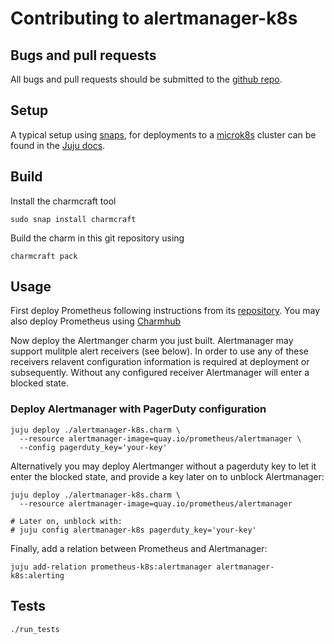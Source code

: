 # Contributing to alertmanager-k8s

## Bugs and pull requests

All bugs and pull requests should be submitted to the [github repo](https://github.com/canonical/alertmanager-operator).

## Setup

A typical setup using [snaps](https://snapcraft.io/), for deployments
to a [microk8s](https://microk8s.io/) cluster can be found in the 
[Juju docs](https://juju.is/docs/olm/microk8s).

## Build

Install the charmcraft tool

    sudo snap install charmcraft

Build the charm in this git repository using

    charmcraft pack

## Usage
First deploy Prometheus following instructions from its
[repository](https://github.com/canonical/prometheus-operator). You
may also deploy Prometheus using [Charmhub](https://charmhub.io/)

Now deploy the Alertmanger charm you just built. Alertmanager may
support mulitple alert receivers (see below). In order to use any of
these receivers relavent configuration information is required at
deployment or subsequently. Without any configured receiver
Alertmanager will enter a blocked state.

### Deploy Alertmanager with PagerDuty configuration

    juju deploy ./alertmanager-k8s.charm \
      --resource alertmanager-image=quay.io/prometheus/alertmanager \
      --config pagerduty_key='your-key'

Alternatively you may deploy Alertmanger without a pagerduty key to let it enter the
blocked state, and provide a key later on to unblock Alertmanager:

    juju deploy ./alertmanager-k8s.charm \
      --resource alertmanager-image=quay.io/prometheus/alertmanager
    
    # Later on, unblock with:
    # juju config alertmanager-k8s pagerduty_key='your-key'

Finally, add a relation between Prometheus and Alertmanager:

    juju add-relation prometheus-k8s:alertmanager alertmanager-k8s:alerting

## Tests

    ./run_tests